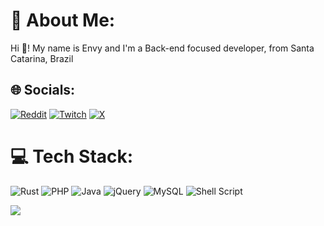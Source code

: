 # 💫 About Me:
Hi 👋! My name is Envy and I'm a Back-end focused developer, from Santa Catarina, Brazil


## 🌐 Socials:
[![Reddit](https://img.shields.io/badge/Reddit-%23FF4500.svg?logo=Reddit&logoColor=white)](https://reddit.com/user/leanpaganism) [![Twitch](https://img.shields.io/badge/Twitch-%239146FF.svg?logo=Twitch&logoColor=white)](https://twitch.tv/ag9tha) [![X](https://img.shields.io/badge/X-black.svg?logo=X&logoColor=white)](https://x.com/threedesgraca) 

# 💻 Tech Stack:
![Rust](https://img.shields.io/badge/rust-%23000000.svg?style=for-the-badge&logo=rust&logoColor=white) ![PHP](https://img.shields.io/badge/php-%23777BB4.svg?style=for-the-badge&logo=php&logoColor=white) ![Java](https://img.shields.io/badge/java-%23ED8B00.svg?style=for-the-badge&logo=openjdk&logoColor=white) ![jQuery](https://img.shields.io/badge/jquery-%230769AD.svg?style=for-the-badge&logo=jquery&logoColor=white) ![MySQL](https://img.shields.io/badge/mysql-4479A1.svg?style=for-the-badge&logo=mysql&logoColor=white) ![Shell Script](https://img.shields.io/badge/shell_script-%23121011.svg?style=for-the-badge&logo=gnu-bash&logoColor=white)


[![](https://visitcount.itsvg.in/api?id=aklery&icon=0&color=0)](https://visitcount.itsvg.in)

<!-- Proudly created with GPRM ( https://gprm.itsvg.in ) -->
